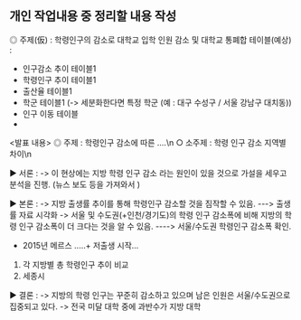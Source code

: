 ## 개인 작업내용 중 정리할 내용 작성
◎ 주제(仮) : 학령인구의 감소로 대학교 입학 인원 감소 및 대학교 통폐합
  테이블(예상) : 
  - 인구감소 추이 테이블1
  - 학령인구 추이 테이블1
  - 출산율 테이블1
  - 학군 테이블1 (-> 세분화한다면 특정 학군 (예 : 대구 수성구 / 서울 강남구 대치동))
  - 인구 이동 테이블
  - 
<발표 내용>
◎ 주제 : 학령인구 감소에 따른 ....\n
○ 소주제 : 학령 인구 감소 지역별 차이\n

▶ 서론 : 
  -> 이 현상에는 지방 학령 인구 감소 라는 원인이 있을 것으로 가설을 세우고 분석을 진행.
(뉴스 보도 등을 가져와서 )

▶ 본론 :
  -> 지방 출생률 추이를 통해 학령인구 감소할 것을 짐작할 수 있음. ---> 출생률 자료 시각화
  -> 서울 및 수도권(+인천/경기도)의 학령 인구 감소폭에 비해 지방의 학령 인구 감소폭이 더 크다는 것을 알 수 있음. ----> 서울/수도권 학령인구 감소폭 확인.
  - 2015년 메르스 .....+ 저출생 시작...
    
  1) 각 지방별 총 학령인구 추이 비교
  2) 세종시
  
▶ 결론 :
   -> 지방의 학령 인구는 꾸준히 감소하고 있으며 남은 인원은 서울/수도권으로 집중되고 있다. 
   -> 전국 미달 대학 중에 과반수가 지방 대학
